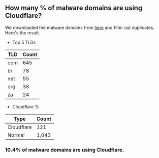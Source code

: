 ## How many % of malware domains are using Cloudflare?


We downloaded the malware domains from [here](https://urlhaus.abuse.ch) and filter out duplicates.
Here's the result.


[//]: # (start replacement)


- Top 5 TLDs

| TLD | Count |
| --- | --- |
| com | 645 |
| br | 78 |
| net | 55 |
| org | 38 |
| za | 24 |


- Cloudflare %

| Type | Count |
| --- | --- |
| Cloudflare | 121 |
| Normal | 1,043 |


### 10.4% of malware domains are using Cloudflare.